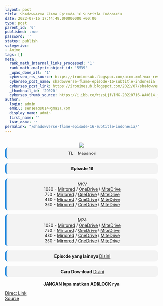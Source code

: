 ```yaml
---
layout: post
title: Shadowverse Flame Episode 16 Subtitle Indonesia
date: 2022-07-16 17:44:49.000000000 +00:00
type: post
parent_id: '0'
published: true
password: ''
status: publish
categories:
- Anime
tags: []
meta:
  rank_math_internal_links_processed: '1'
  rank_math_analytic_object_id: '5539'
  _wpas_done_all: '1'
  cyberseo_rss_source: https://ironimesub.blogspot.com/atom.xml?max-results=150
  cyberseo_post_name: shadowverse-flame-episode-16-subtitle-indonesia
  cyberseo_post_link: https://ironimesub.blogspot.com/2022/07/shadowverse-flame-episode-16-subtitle.html
  _thumbnail_id: '29020'
  cyberseo_thumb_source: https://i.ibb.co/WtzsLjf/IMG-20220716-WA0014.jpg
author:
  login: admin
  email: senseads014@gmail.com
  display_name: admin
  first_name: ''
  last_name: ''
permalink: "/shadowverse-flame-episode-16-subtitle-indonesia/"
---
```

<p><meta content=" TL - Masanori Episode 16 MKV 1080 - Mirrored / OneDrive / MiteDrive 720 - Mirrored / OneDrive / MiteDrive 480 - Mirrored ..." name="twitter:description" /></p>
<div style="text-align: center;">
<br />
<img src="{{ site.baseurl }}/assets/2022/07/IMG-20220716-WA0014.jpg" />
<div style="-moz-border-radius: 10px; -webkit-border-radius: 10px; background-color: #f3f3f3; border-left: 5px solid #2288dd; border-radius: 10px; padding: 10px; t-align: left;">
TL - Masanori</div>
<p></p>
<div style="-moz-border-radius: 10px; -webkit-border-radius: 10px; background-color: #f3f3f3; border-left: 5px solid #2288dd; border-radius: 10px; padding: 10px; t-align: left;">
<strong>Episode 16</strong> </div>
<p></p>
<div style="-moz-border-radius: 10px; -webkit-border-radius: 10px; background-color: #f3f3f3; border-left: 5px solid #2288dd; border-radius: 10px; padding: 10px; t-align: left;">
MKV<br />
1080 - <a href="https://mir.cr/TDZVWCGA">Mirrored</a> / <a href="https://smkn1stg-my.sharepoint.com/:v:/g/personal/irony_smkn1sintang_sch_id/EQgNKX_vwnBIjBzF74bA7v8BgFn-S_kx-rXbgWqAypwnbQ?e=4GdbNC">OneDrive</a> / <a href="https://mitedrive.my.id/view/3b410ee55d43fba">MiteDrive</a><br />
720 - <a href="https://mir.cr/UGZFMMEF">Mirrored</a> / <a href="https://smkn1stg-my.sharepoint.com/:v:/g/personal/irony_smkn1sintang_sch_id/EZ5nglLCe7xFib2FJHTJrygBOoLd3EbwEqiriUGZQ5uRQA?e=oxtAHl">OneDrive</a> / <a href="https://mitedrive.my.id/view/71ea143">MiteDrive</a><br />
480 - <a href="https://mir.cr/19IEODSH">Mirrored</a> / <a href="https://smkn1stg-my.sharepoint.com/:v:/g/personal/irony_smkn1sintang_sch_id/EUPoQJVjK99JmjpugU8apu8BQG6lr8yY3RuawoburEkspg?e=ohrLQa">OneDrive</a> / <a href="https://mitedrive.my.id/view/5e67fb055509d67">MiteDrive</a><br />
360 - <a href="https://mir.cr/XTY9YVB2">Mirrored</a> / <a href="https://smkn1stg-my.sharepoint.com/:v:/g/personal/irony_smkn1sintang_sch_id/EVYfvuGpN3lAmpL_u2yWNTABMyKCyaU4oZgko9i2OUf_yg?e=qcC4yt">OneDrive</a> / <a href="https://mitedrive.my.id/view/c3b3a5ee032352a">MiteDrive</a>
</div>
<p></p>
<div style="-moz-border-radius: 10px; -webkit-border-radius: 10px; background-color: #f3f3f3; border-left: 5px solid #2288dd; border-radius: 10px; padding: 10px; t-align: left;">
MP4<br />
1080 - <a href="https://mir.cr/0CVRZQGD">Mirrored</a> / <a href="https://smkn1stg-my.sharepoint.com/:v:/g/personal/irony_smkn1sintang_sch_id/EcQGu9vIMNxDkgBev1k2ClYBbTbbCKz3Wt64v7py9dkAZQ?e=WhTWLy">OneDrive</a> / <a href="https://mitedrive.my.id/view/eec1699e16815e6">MiteDrive</a><br />
720 - <a href="https://mir.cr/0HPZYJ4Z">Mirrored</a> / <a href="https://smkn1stg-my.sharepoint.com/:v:/g/personal/irony_smkn1sintang_sch_id/EXciLGISiplGv0DPqxqd50EBe2VZilSZXGU1vShSZ_kR_A?e=0pm1aj">OneDrive</a> / <a href="https://mitedrive.my.id/view/7c1b2615530424">MiteDrive</a><br />
480 - <a href="https://mir.cr/K1DMALWH">Mirrored</a> / <a href="https://smkn1stg-my.sharepoint.com/:v:/g/personal/irony_smkn1sintang_sch_id/EWNOK2bFDn9DmEOsap8xhTEBnDB0M5tyw78GRtrYP4YEgQ?e=Xw1f1o">OneDrive</a> / <a href="https://mitedrive.my.id/view/a5a67090be0ce6c">MiteDrive</a><br />
360 - <a href="https://mir.cr/PCOPIXOX">Mirrored</a> / <a href="https://smkn1stg-my.sharepoint.com/:v:/g/personal/irony_smkn1sintang_sch_id/EW5SAcnVGstFuc-I6YQw6CABIB-ja8h75bgBmMLELX72pw?e=6uoZQf">OneDrive</a> / <a href="https://mitedrive.my.id/view/447f5c0081a832b">MiteDrive</a>
</div>
<p>
<div style="-moz-border-radius: 10px; -webkit-border-radius: 10px; background-color: #f3f3f3; border-left: 5px solid #2288dd; border-radius: 10px; padding: 10px; t-align: left;">
<strong>Episode yang lainnya</strong> <a href="https://ironimesub.blogspot.com/p/shadowverse-flame.html">Disini</a>
</div>
<p></p>
<div style="-moz-border-radius: 10px; -webkit-border-radius: 10px; background-color: #f3f3f3; border-left: 5px solid #2288dd; border-radius: 10px; padding: 10px; t-align: left;">
<strong>Cara Download</strong> <a href="https://ironimesub.blogspot.com/2022/04/cara-mendownload-di-mirrored.html">Disini</a>
</div>
<p><strong>JANGAN lupa matikan ADBLOCK nya</strong></p>
</div>
<link rel="stylesheet" href="https://cdnjs.cloudflare.com/ajax/libs/font-awesome/4.7.0/css/font-awesome.min.css" />
<div class="divbtn"> <a href="https://handymansurrender.com/fihup8buzv?key=94550f7ce39444073321dde3b8782f97" class="btn"><i class="fa fa-download"></i> Direct Link</a> <br /><a href="https://ironimesub.blogspot.com/2022/07/shadowverse-flame-episode-16-subtitle.html">Source</a> </div>
